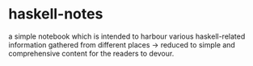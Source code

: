 # haskell-notes
a simple notebook which is intended to harbour various haskell-related information gathered from different places -> reduced to simple and comprehensive content for the readers to devour.
